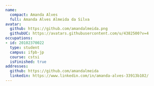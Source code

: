 ```yaml
---
name:
  compact: Amanda Alves
  full: Amanda Alves Almeida da Silva
avatar:
  github: https://github.com/amandalmeida.png
  githubUC: https://avatars.githubusercontent.com/u/4382500?v=4
occupations:
- id: 20102370022
  type: student
  campus: ifpb-jp
  course: cstsi
  isFinished: true
addresses:
  github: https://github.com/amandalmeida
  linkedin: https://www.linkedin.com/in/amanda-alves-33913b102/
---
```

